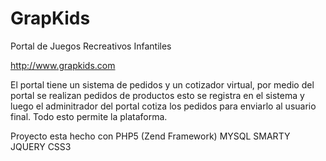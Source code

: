 GrapKids
========

Portal de Juegos Recreativos Infantiles

http://www.grapkids.com

El portal tiene un sistema de pedidos y un cotizador virtual, por medio del portal se realizan pedidos de productos esto se registra en el sistema y luego el adminitrador del portal cotiza los pedidos para enviarlo al usuario final. Todo esto permite la plataforma.

Proyecto esta hecho con PHP5 (Zend Framework) MYSQL SMARTY JQUERY CSS3
